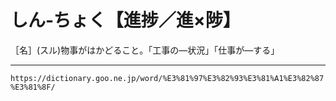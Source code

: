 # しん‐ちょく【進捗／進×陟】

［名］(スル)物事がはかどること。「工事の―状況」「仕事が―する」

---
`https://dictionary.goo.ne.jp/word/%E3%81%97%E3%82%93%E3%81%A1%E3%82%87%E3%81%8F/`